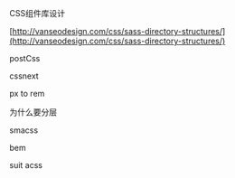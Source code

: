CSS组件库设计

[http://vanseodesign.com/css/sass-directory-structures/](http://vanseodesign.com/css/sass-directory-structures/)

postCss

cssnext

px to rem

为什么要分层

smacss

bem

suit acss


